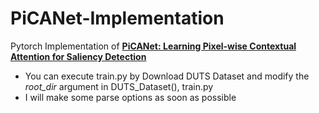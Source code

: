 # PiCANet-Implementation
Pytorch Implementation of [**PiCANet: Learning Pixel-wise Contextual Attention for Saliency Detection**](https://arxiv.org/abs/1708.06433)

* You can execute train.py by Download DUTS Dataset and modify the _root_dir_ argument in DUTS_Dataset(), train.py
* I will make some parse options as soon as possible
